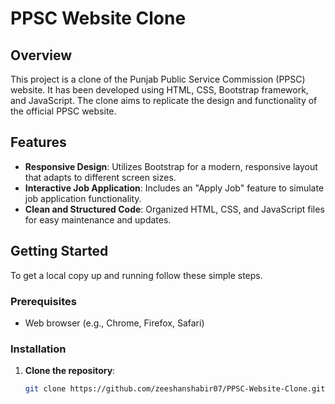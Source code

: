 # PPSC Website Clone

## Overview

This project is a clone of the Punjab Public Service Commission (PPSC) website. It has been developed using HTML, CSS, Bootstrap framework, and JavaScript. The clone aims to replicate the design and functionality of the official PPSC website.

## Features

- **Responsive Design**: Utilizes Bootstrap for a modern, responsive layout that adapts to different screen sizes.
- **Interactive Job Application**: Includes an "Apply Job" feature to simulate job application functionality.
- **Clean and Structured Code**: Organized HTML, CSS, and JavaScript files for easy maintenance and updates.

## Getting Started

To get a local copy up and running follow these simple steps.

### Prerequisites

- Web browser (e.g., Chrome, Firefox, Safari)

### Installation

1. **Clone the repository**:
   ```sh
   git clone https://github.com/zeeshanshabir07/PPSC-Website-Clone.git
